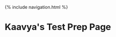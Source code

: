{% include navigation.html %}

<html>
  <head><title>Page 1</title></head>
  <body>
    <h1>Kaavya's Test Prep Page</h1>
    
    

